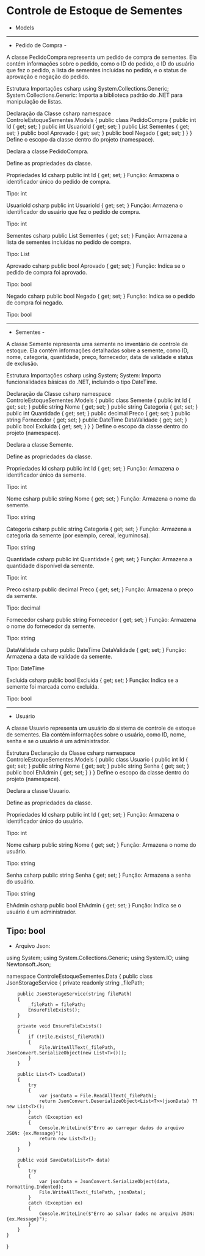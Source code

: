 # Controle de Estoque de Sementes
- Models
---------------------------------------------------------
- Pedido de Compra - 

A classe PedidoCompra representa um pedido de compra de sementes. Ela contém informações sobre o pedido, como o ID do pedido, o ID do usuário que fez o pedido, a lista de sementes incluídas no pedido, e o status de aprovação e negação do pedido.

Estrutura
Importações
csharp
using System.Collections.Generic;
System.Collections.Generic: Importa a biblioteca padrão do .NET para manipulação de listas.

Declaração da Classe
csharp
namespace ControleEstoqueSementes.Models
{
    public class PedidoCompra
    {
        public int Id { get; set; }
        public int UsuarioId { get; set; }
        public List<Semente> Sementes { get; set; }
        public bool Aprovado { get; set; }
        public bool Negado { get; set; }
    }
}
Define o escopo da classe dentro do projeto (namespace).

Declara a classe PedidoCompra.

Define as propriedades da classe.

Propriedades
Id
csharp
public int Id { get; set; }
Função: Armazena o identificador único do pedido de compra.

Tipo: int

UsuarioId
csharp
public int UsuarioId { get; set; }
Função: Armazena o identificador do usuário que fez o pedido de compra.

Tipo: int

Sementes
csharp
public List<Semente> Sementes { get; set; }
Função: Armazena a lista de sementes incluídas no pedido de compra.

Tipo: List<Semente>

Aprovado
csharp
public bool Aprovado { get; set; }
Função: Indica se o pedido de compra foi aprovado.

Tipo: bool

Negado
csharp
public bool Negado { get; set; }
Função: Indica se o pedido de compra foi negado.

Tipo: bool

-------------------------------------------------------------

- Sementes -

A classe Semente representa uma semente no inventário de controle de estoque. Ela contém informações detalhadas sobre a semente, como ID, nome, categoria, quantidade, preço, fornecedor, data de validade e status de exclusão.

Estrutura
Importações
csharp
using System;
System: Importa funcionalidades básicas do .NET, incluindo o tipo DateTime.

Declaração da Classe
csharp
namespace ControleEstoqueSementes.Models
{
    public class Semente
    {
        public int Id { get; set; }
        public string Nome { get; set; }
        public string Categoria { get; set; }
        public int Quantidade { get; set; }
        public decimal Preco { get; set; }
        public string Fornecedor { get; set; }
        public DateTime DataValidade { get; set; }
        public bool Excluida { get; set; }
    }
}
Define o escopo da classe dentro do projeto (namespace).

Declara a classe Semente.

Define as propriedades da classe.

Propriedades
Id
csharp
public int Id { get; set; }
Função: Armazena o identificador único da semente.

Tipo: int

Nome
csharp
public string Nome { get; set; }
Função: Armazena o nome da semente.

Tipo: string

Categoria
csharp
public string Categoria { get; set; }
Função: Armazena a categoria da semente (por exemplo, cereal, leguminosa).

Tipo: string

Quantidade
csharp
public int Quantidade { get; set; }
Função: Armazena a quantidade disponível da semente.

Tipo: int

Preco
csharp
public decimal Preco { get; set; }
Função: Armazena o preço da semente.

Tipo: decimal

Fornecedor
csharp
public string Fornecedor { get; set; }
Função: Armazena o nome do fornecedor da semente.

Tipo: string

DataValidade
csharp
public DateTime DataValidade { get; set; }
Função: Armazena a data de validade da semente.

Tipo: DateTime

Excluida
csharp
public bool Excluida { get; set; }
Função: Indica se a semente foi marcada como excluída.

Tipo: bool

----------------------------------------------------------------

- Usuário

A classe Usuario representa um usuário do sistema de controle de estoque de sementes. Ela contém informações sobre o usuário, como ID, nome, senha e se o usuário é um administrador.

Estrutura
Declaração da Classe
csharp
namespace ControleEstoqueSementes.Models
{
    public class Usuario
    {
        public int Id { get; set; }
        public string Nome { get; set; }
        public string Senha { get; set; }
        public bool EhAdmin { get; set; }
    }
}
Define o escopo da classe dentro do projeto (namespace).

Declara a classe Usuario.

Define as propriedades da classe.

Propriedades
Id
csharp
public int Id { get; set; }
Função: Armazena o identificador único do usuário.

Tipo: int

Nome
csharp
public string Nome { get; set; }
Função: Armazena o nome do usuário.

Tipo: string

Senha
csharp
public string Senha { get; set; }
Função: Armazena a senha do usuário.

Tipo: string

EhAdmin
csharp
public bool EhAdmin { get; set; }
Função: Indica se o usuário é um administrador.

Tipo: bool
-----------------------------------------------------------

- Arquivo Json:

using System;
using System.Collections.Generic;
using System.IO;
using Newtonsoft.Json;

namespace ControleEstoqueSementes.Data
{
    public class JsonStorageService<T>
    {
        private readonly string _filePath;

        public JsonStorageService(string filePath)
        {
            _filePath = filePath;
            EnsureFileExists();
        }

        private void EnsureFileExists()
        {
            if (!File.Exists(_filePath))
            {
                File.WriteAllText(_filePath, JsonConvert.SerializeObject(new List<T>()));
            }
        }

        public List<T> LoadData()
        {
            try
            {
                var jsonData = File.ReadAllText(_filePath);
                return JsonConvert.DeserializeObject<List<T>>(jsonData) ?? new List<T>();
            }
            catch (Exception ex)
            {
                Console.WriteLine($"Erro ao carregar dados do arquivo JSON: {ex.Message}");
                return new List<T>();
            }
        }

        public void SaveData(List<T> data)
        {
            try
            {
                var jsonData = JsonConvert.SerializeObject(data, Formatting.Indented);
                File.WriteAllText(_filePath, jsonData);
            }
            catch (Exception ex)
            {
                Console.WriteLine($"Erro ao salvar dados no arquivo JSON: {ex.Message}");
            }
        }
    }
}
